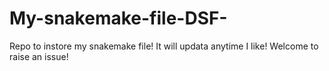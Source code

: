 # My-snakemake-file-DSF-
Repo to instore my snakemake file! It will updata anytime I like! Welcome to raise an issue!
